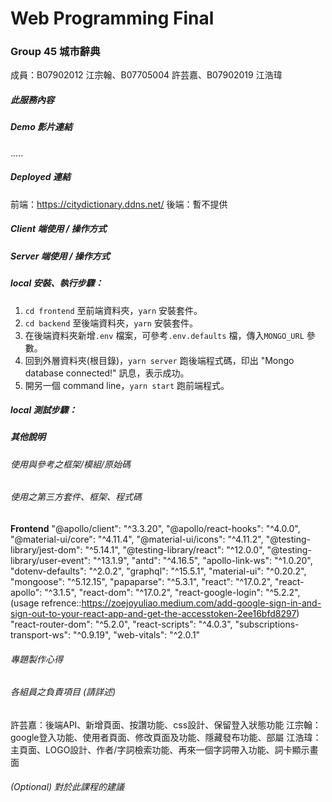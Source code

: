 # Web Programming Final

### Group 45 城市辭典

成員：B07902012 江宗翰、B07705004 許芸嘉、B07902019 江浩瑋

##### 此服務內容

##### Demo 影片連結

.....

##### Deployed 連結

前端：https://citydictionary.ddns.net/
後端：暫不提供

##### Client 端使用 / 操作方式

##### Server 端使用 / 操作方式

##### **local 安裝、執行步驟：**

1. `cd frontend` 至前端資料夾，`yarn` 安裝套件。
2. `cd backend` 至後端資料夾，`yarn` 安裝套件。
3. 在後端資料夾新增`.env` 檔案，可參考`.env.defaults` 檔，傳入`MONGO_URL` 參數。
4. 回到外層資料夾(根目錄)，`yarn server` 跑後端程式碼，印出 "Mongo database connected!" 訊息，表示成功。
5. 開另一個 command line，`yarn start` 跑前端程式。

##### local 測試步驟：

##### 其他說明

###### 使用與參考之框架/模組/原始碼

###### 使用之第三方套件、框架、程式碼

**Frontend**
"@apollo/client": "^3.3.20",
"@apollo/react-hooks": "^4.0.0",
"@material-ui/core": "^4.11.4",
"@material-ui/icons": "^4.11.2",
"@testing-library/jest-dom": "^5.14.1",
"@testing-library/react": "^12.0.0",
"@testing-library/user-event": "^13.1.9",
"antd": "^4.16.5",
"apollo-link-ws": "^1.0.20",
"dotenv-defaults": "^2.0.2",
"graphql": "^15.5.1",
"material-ui": "^0.20.2",
"mongoose": "^5.12.15",
"papaparse": "^5.3.1",
"react": "^17.0.2",
"react-apollo": "^3.1.5",
"react-dom": "^17.0.2",
"react-google-login": "^5.2.2",(usage refrence::https://zoejoyuliao.medium.com/add-google-sign-in-and-sign-out-to-your-react-app-and-get-the-accesstoken-2ee16bfd8297)
"react-router-dom": "^5.2.0",
"react-scripts": "^4.0.3",
"subscriptions-transport-ws": "^0.9.19",
"web-vitals": "^2.0.1"

###### 專題製作心得

###### 各組員之負責項目 (請詳述)

許芸嘉：後端API、新增頁面、按讚功能、css設計、保留登入狀態功能
江宗翰：google登入功能、使用者頁面、修改頁面及功能、隱藏發布功能、部屬
江浩瑋：主頁面、LOGO設計、作者/字詞檢索功能、再來一個字詞帶入功能、詞卡顯示畫面

###### (Optional) 對於此課程的建議
